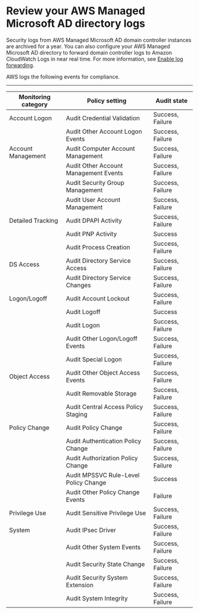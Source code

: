 # Review your AWS Managed Microsoft AD directory logs<a name="ms_ad_directory_logs"></a>

Security logs from AWS Managed Microsoft AD domain controller instances are archived for a year\. You can also configure your AWS Managed Microsoft AD directory to forward domain controller logs to Amazon CloudWatch Logs in near real time\. For more information, see [Enable log forwarding](ms_ad_enable_log_forwarding.md)\.

AWS logs the following events for compliance\. 




****  

| Monitoring category | Policy setting | Audit state | 
| --- | --- | --- | 
| Account Logon | Audit Credential Validation  | Success, Failure | 
|  | Audit Other Account Logon Events | Success, Failure | 
| Account Management | Audit Computer Account Management  | Success, Failure | 
|  | Audit Other Account Management Events | Success, Failure | 
|  | Audit Security Group Management | Success, Failure | 
|  | Audit User Account Management | Success, Failure | 
| Detailed Tracking | Audit DPAPI Activity | Success, Failure | 
|  | Audit PNP Activity | Success | 
|  | Audit Process Creation | Success, Failure | 
| DS Access | Audit Directory Service Access | Success, Failure | 
|  | Audit Directory Service Changes | Success, Failure | 
| Logon/Logoff | Audit Account Lockout | Success, Failure | 
|  | Audit Logoff | Success | 
|  | Audit Logon | Success, Failure | 
|  | Audit Other Logon/Logoff Events | Success, Failure | 
|  | Audit Special Logon | Success, Failure | 
| Object Access | Audit Other Object Access Events | Success, Failure | 
|  | Audit Removable Storage | Success, Failure | 
|  | Audit Central Access Policy Staging | Success, Failure | 
| Policy Change | Audit Policy Change | Success, Failure | 
|  | Audit Authentication Policy Change | Success, Failure | 
|  | Audit Authorization Policy Change | Success, Failure | 
|  | Audit MPSSVC Rule\-Level Policy Change | Success | 
|  | Audit Other Policy Change Events | Failure | 
| Privilege Use | Audit Sensitive Privilege Use | Success, Failure | 
| System | Audit IPsec Driver | Success, Failure | 
|  | Audit Other System Events | Success, Failure | 
|  | Audit Security State Change | Success, Failure | 
|  | Audit Security System Extension | Success, Failure | 
|  | Audit System Integrity | Success, Failure | 